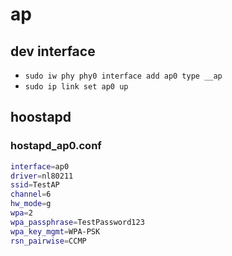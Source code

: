 
# ap
## dev interface
- `sudo iw phy phy0 interface add ap0 type __ap`
- `sudo ip link set ap0 up`
## hoostapd
### hostapd_ap0.conf
```bash
interface=ap0
driver=nl80211
ssid=TestAP
channel=6
hw_mode=g
wpa=2
wpa_passphrase=TestPassword123
wpa_key_mgmt=WPA-PSK
rsn_pairwise=CCMP
```
